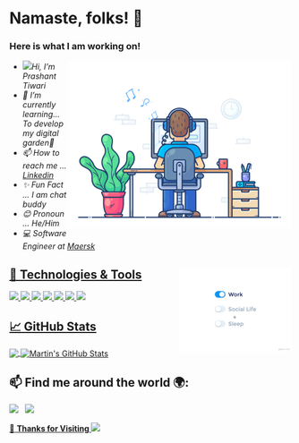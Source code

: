# Namaste, folks! :pray:
### Here is what I am working on! 
<img align='right' src="https://github.com/Prash14/Assignment/blob/master/OtherData/devImage.gif" width="400">
<p><em>
  <ul>
  <li> <img src="https://raw.githubusercontent.com/MartinHeinz/MartinHeinz/master/wave.gif" width="25px">Hi, I’m Prashant Tiwari</li>
  <li> 🌱 I’m currently learning... To develop my digital garden🌱</li>
  <li> 📫 How to reach me ... <a href="https://www.linkedin.com/in/prashant-tiwari-3a756912/">Linkedin</a></li>
  <li> ✨ Fun Fact ... I am chat buddy</li>
  <li> 😊 Pronoun ... He/Him </li>
  <li> 💻 Software Engineer at <a href="https://www.maersk.com/">Maersk</li>
</ul> </em></p>

<img src="https://github.com/Prash14/Assignment/blob/master/OtherData/WorkLifeBalance.gif" alt="side Image" align="right" width="200" height="auto" />

## 🔧 Technologies & Tools
![](https://img.shields.io/badge/OS-Linux-informational?style=flat&logo=linux&logoColor=white&color=2bbc8a)
![](https://img.shields.io/badge/Editor-VS-Code-informational?style=flat&logo=intellij-idea&logoColor=white&color=2bbc8a)
![](https://img.shields.io/badge/Code-C++-informational?style=flat&logo=c%2B%2B&logoColor=white&color=2bbc8a)
![](https://img.shields.io/badge/Code-Python-informational?style=flat&logo=python&logoColor=white&color=2bbc8a)
![](https://img.shields.io/badge/Code-JavaScript-informational?style=flat&logo=javascript&logoColor=white&color=2bbc8a)
![](https://img.shields.io/badge/Shell-Bash-informational?style=flat&logo=gnu-bash&logoColor=white&color=2bbc8a)
![](https://img.shields.io/badge/Cloud-Azure-informational?style=flat&logo=azure-devops&logoColor=white&color=2bbc8a)

## &#x1f4c8; GitHub Stats

<a href="https://github.com/Prash14/Prash14">
  <img align="center" src="https://github-readme-stats.vercel.app/api/top-langs/?username=Prash14&hide=java,html,tex&title_color=ffffff&text_color=c9cacc&icon_color=2bbc8a&bg_color=1d1f21&langs_count=3" />
</a>
<a href="https://github.com/Prash14/Prash14">
  <img align="center" src="https://github-readme-stats.vercel.app/api?username=Prash14&show_icons=true&line_height=27&count_private=true&title_color=ffffff&text_color=c9cacc&icon_color=2bbc8a&bg_color=1d1f21" alt="Martin's GitHub Stats" />
</a> 

 ## 📫 Find me around the world 🌍:
  
  [<img src="https://img.icons8.com/color/48/000000/linkedin.png" width="3.5%"/>](https://www.linkedin.com/in/prashant-tiwari-3a756912)  &nbsp; <a href="mailto:prashantsitm@gmail.com"> <img src="https://img.icons8.com/fluent/48/000000/gmail.png" width="3.5%"/>

  :pray: **Thanks for Visiting**
  ![](https://visitor-badge.glitch.me/badge?style=flat&page_id=PRASH14.Prash14)

